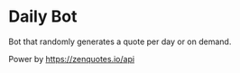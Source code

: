 # Daily Bot

Bot that randomly generates a quote per day or on demand.

Power by https://zenquotes.io/api